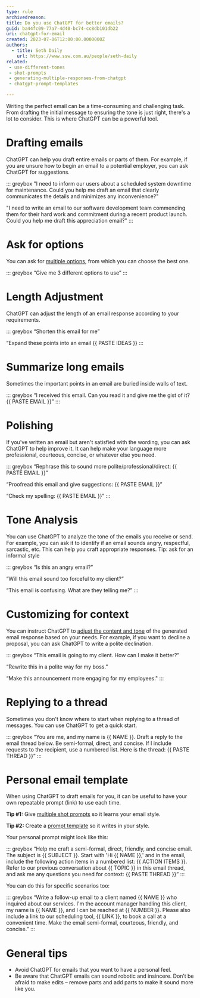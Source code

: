 ```yaml
---
type: rule
archivedreason:
title: Do you use ChatGPT for better emails?
guid: ba44fc09-77a7-4d40-bc74-cc8db101db22
uri: chatgpt-for-email
created: 2023-07-06T12:00:00.0000000Z
authors:
  - title: Seth Daily
    url: https://www.ssw.com.au/people/seth-daily
related:
 - use-different-tones
 - shot-prompts
 - generating-multiple-responses-from-chatgpt
 - chatgpt-prompt-templates

---
```


Writing the perfect email can be a time-consuming and challenging task. From drafting the initial message to ensuring the tone is just right, there's a lot to consider. This is where ChatGPT can be a powerful tool.

<!--endintro-->

# Drafting emails

ChatGPT can help you draft entire emails or parts of them. For example, if you are unsure how to begin an email to a potential employer, you can ask ChatGPT for suggestions.

::: greybox
"I need to inform our users about a scheduled system downtime for maintenance. Could you help me draft an email that clearly communicates the details and minimizes any inconvenience?"

"I need to write an email to our software development team commending them for their hard work and commitment during a recent product launch. Could you help me draft this appreciation email?"
:::

# Ask for options

You can ask for [multiple options](/generating-multiple-responses-from-chatgpt/), from which you can choose the best one.

::: greybox
“Give me 3 different options to use”
:::

# Length Adjustment

ChatGPT can adjust the length of an email response according to your requirements.

::: greybox
“Shorten this email for me”

“Expand these points into an email {{ PASTE IDEAS }}
:::

# Summarize long emails

Sometimes the important points in an email are buried inside walls of text.

::: greybox
“I received this email. Can you read it and give me the gist of it? {{ PASTE EMAIL }}”
:::

# Polishing

If you've written an email but aren't satisfied with the wording, you can ask ChatGPT to help improve it. It can help make your language more professional, courteous, concise, or whatever else you need.

::: greybox
“Rephrase this to sound more polite/professional/direct: {{ PASTE EMAIL }}”

“Proofread this email and give suggestions: {{ PASTE EMAIL }}”

“Check my spelling: {{ PASTE EMAIL }}”
:::

# Tone Analysis

You can use ChatGPT to analyze the tone of the emails you receive or send. For example, you can ask it to identify if an email sounds angry, respectful, sarcastic, etc. This can help you craft appropriate responses. Tip: ask for an informal style

::: greybox
“Is this an angry email?”

“Will this email sound too forceful to my client?”

“This email is confusing. What are they telling me?”
:::

# Customizing for context

You can instruct ChatGPT to [adjust the content and tone](/use-different-tones/) of the generated email response based on your needs. For example, if you want to decline a proposal, you can ask ChatGPT to write a polite declination.

::: greybox
“This email is going to my client. How can I make it better?”

“Rewrite this in a polite way for my boss.”

“Make this announcement more engaging for my employees."
:::

# Replying to a thread

Sometimes you don't know where to start when replying to a thread of messages. You can use ChatGPT to get a quick start.

::: greybox
“You are me, and my name is {{ NAME }}. Draft a reply to the email thread below. Be semi-formal, direct, and concise. If I include requests to the recipient, use a numbered list.
Here is the thread: {{ PASTE THREAD }}”
:::

# Personal email template

When using ChatGPT to draft emails for you, it can be useful to have your own repeatable prompt (link) to use each time.

**Tip \#1:** Give [multiple shot prompts](/shot-prompts/) so it learns your email style.

**Tip \#2:** Create a [prompt template](/chatgpt-prompt-templates/) so it writes in your style.

Your personal prompt might look like this:

::: greybox
“Help me craft a semi-formal, direct, friendly, and concise email. The subject is {{ SUBJECT }}. Start with 'Hi {{ NAME }},' and in the email, include the following action items in a numbered list: {{ ACTION ITEMS }}. Refer to our previous conversation about {{ TOPIC }} in this email thread, and ask me any questions you need for context: {{ PASTE THREAD }}”
:::

You can do this for specific scenarios too:

::: greybox
“Write a follow-up email to a client named {{ NAME }} who inquired about our services. I'm the account manager handling this client, my name is {{ NAME }}, and I can be reached at {{ NUMBER }}. Please also include a link to our scheduling tool, {{ LINK }}, to book a call at a convenient time. Make the email semi-formal, courteous, friendly, and concise.”
:::

# General tips

* Avoid ChatGPT for emails that you want to have a personal feel.
* Be aware that ChatGPT emails can sound robotic and insincere. Don’t be afraid to make edits – remove parts and add parts to make it sound more like you.
